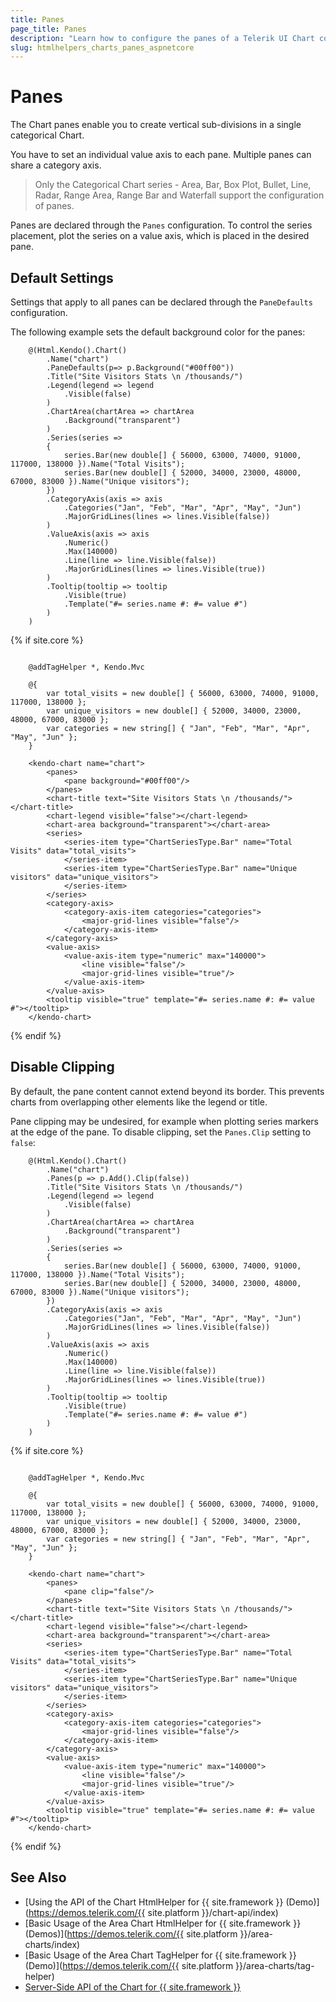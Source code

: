 ```yaml
---
title: Panes
page_title: Panes
description: "Learn how to configure the panes of a Telerik UI Chart component for {{ site.framework }}."
slug: htmlhelpers_charts_panes_aspnetcore
---
```


# Panes

The Chart panes enable you to create vertical sub-divisions in a single categorical Chart.

You have to set an individual value axis to each pane. Multiple panes can share a category axis.

> Only the Categorical Chart series - Area, Bar, Box Plot, Bullet, Line, Radar, Range Area, Range Bar and Waterfall support the configuration of panes.

Panes are declared through the `Panes` configuration. To control the series placement, plot the series on a value axis, which is placed in the desired pane.

## Default Settings

Settings that apply to all panes can be declared through the `PaneDefaults` configuration.

The following example sets the default background color for the panes:

```HtmlHelper
    @(Html.Kendo().Chart()
        .Name("chart")
        .PaneDefaults(p=> p.Background("#00ff00"))
        .Title("Site Visitors Stats \n /thousands/")
        .Legend(legend => legend
            .Visible(false)
        )
        .ChartArea(chartArea => chartArea
            .Background("transparent")
        )
        .Series(series =>
        {
            series.Bar(new double[] { 56000, 63000, 74000, 91000, 117000, 138000 }).Name("Total Visits");
            series.Bar(new double[] { 52000, 34000, 23000, 48000, 67000, 83000 }).Name("Unique visitors");
        })
        .CategoryAxis(axis => axis
            .Categories("Jan", "Feb", "Mar", "Apr", "May", "Jun")
            .MajorGridLines(lines => lines.Visible(false))
        )
        .ValueAxis(axis => axis
            .Numeric()
            .Max(140000)
            .Line(line => line.Visible(false))
            .MajorGridLines(lines => lines.Visible(true))
        )
        .Tooltip(tooltip => tooltip
            .Visible(true)
            .Template("#= series.name #: #= value #")
        )
    )
```
{% if site.core %}
```TagHelper

    @addTagHelper *, Kendo.Mvc

    @{
        var total_visits = new double[] { 56000, 63000, 74000, 91000, 117000, 138000 };
        var unique_visitors = new double[] { 52000, 34000, 23000, 48000, 67000, 83000 };
        var categories = new string[] { "Jan", "Feb", "Mar", "Apr", "May", "Jun" };
    }

    <kendo-chart name="chart">
        <panes>
            <pane background="#00ff00"/>
        </panes>
        <chart-title text="Site Visitors Stats \n /thousands/"></chart-title>
        <chart-legend visible="false"></chart-legend>
        <chart-area background="transparent"></chart-area>
        <series>
            <series-item type="ChartSeriesType.Bar" name="Total Visits" data="total_visits">
            </series-item>
            <series-item type="ChartSeriesType.Bar" name="Unique visitors" data="unique_visitors">
            </series-item>
        </series>
        <category-axis>
            <category-axis-item categories="categories">
                <major-grid-lines visible="false"/>
            </category-axis-item>
        </category-axis>
        <value-axis>
            <value-axis-item type="numeric" max="140000">
                <line visible="false"/>
                <major-grid-lines visible="true"/>
            </value-axis-item>
        </value-axis>
        <tooltip visible="true" template="#= series.name #: #= value #"></tooltip>
    </kendo-chart>

```
{% endif %}

## Disable Clipping

By default, the pane content cannot extend beyond its border. This prevents charts from overlapping other elements like the legend or title.

Pane clipping may be undesired, for example when plotting series markers at the edge of the pane.
To disable clipping, set the `Panes.Clip` setting to `false`:

```HtmlHelper
    @(Html.Kendo().Chart()
        .Name("chart")
        .Panes(p => p.Add().Clip(false))
        .Title("Site Visitors Stats \n /thousands/")
        .Legend(legend => legend
            .Visible(false)
        )
        .ChartArea(chartArea => chartArea
            .Background("transparent")
        )
        .Series(series =>
        {
            series.Bar(new double[] { 56000, 63000, 74000, 91000, 117000, 138000 }).Name("Total Visits");
            series.Bar(new double[] { 52000, 34000, 23000, 48000, 67000, 83000 }).Name("Unique visitors");
        })
        .CategoryAxis(axis => axis
            .Categories("Jan", "Feb", "Mar", "Apr", "May", "Jun")
            .MajorGridLines(lines => lines.Visible(false))
        )
        .ValueAxis(axis => axis
            .Numeric()
            .Max(140000)
            .Line(line => line.Visible(false))
            .MajorGridLines(lines => lines.Visible(true))
        )
        .Tooltip(tooltip => tooltip
            .Visible(true)
            .Template("#= series.name #: #= value #")
        )
    )
```
{% if site.core %}
```TagHelper

    @addTagHelper *, Kendo.Mvc

    @{
        var total_visits = new double[] { 56000, 63000, 74000, 91000, 117000, 138000 };
        var unique_visitors = new double[] { 52000, 34000, 23000, 48000, 67000, 83000 };
        var categories = new string[] { "Jan", "Feb", "Mar", "Apr", "May", "Jun" };
    }

    <kendo-chart name="chart">
        <panes>
            <pane clip="false"/>
        </panes>
        <chart-title text="Site Visitors Stats \n /thousands/"></chart-title>
        <chart-legend visible="false"></chart-legend>
        <chart-area background="transparent"></chart-area>
        <series>
            <series-item type="ChartSeriesType.Bar" name="Total Visits" data="total_visits">
            </series-item>
            <series-item type="ChartSeriesType.Bar" name="Unique visitors" data="unique_visitors">
            </series-item>
        </series>
        <category-axis>
            <category-axis-item categories="categories">
                <major-grid-lines visible="false"/>
            </category-axis-item>
        </category-axis>
        <value-axis>
            <value-axis-item type="numeric" max="140000">
                <line visible="false"/>
                <major-grid-lines visible="true"/>
            </value-axis-item>
        </value-axis>
        <tooltip visible="true" template="#= series.name #: #= value #"></tooltip>
    </kendo-chart>

```
{% endif %}


## See Also

* [Using the API of the Chart HtmlHelper for {{ site.framework }} (Demo)](https://demos.telerik.com/{{ site.platform }}/chart-api/index)
* [Basic Usage of the Area Chart HtmlHelper for {{ site.framework }} (Demos)](https://demos.telerik.com/{{ site.platform }}/area-charts/index)
* [Basic Usage of the Area Chart TagHelper for {{ site.framework }} (Demo)](https://demos.telerik.com/{{ site.platform }}/area-charts/tag-helper)
* [Server-Side API of the Chart for {{ site.framework }}](/api/chart)
